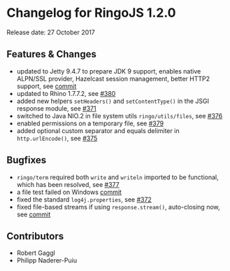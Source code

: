 # Changelog for RingoJS 1.2.0

Release date: 27 October 2017

## Features & Changes

* updated to Jetty 9.4.7 to prepare JDK 9 support, enables native ALPN/SSL provider, Hazelcast session management, better HTTP2 support, see [commit](https://github.com/ringo/ringojs/commit/a1583486ced3944df100bcba0b07ffad39bcf72f)
* updated to Rhino 1.7.7.2, see [#380](https://github.com/ringo/ringojs/issues/380)
* added new helpers `setHeaders()` and `setContentType()` in the JSGI response module, see [#371](https://github.com/ringo/ringojs/issues/371)
* switched to Java NIO.2 in file system utils `ringo/utils/files`, see [#376](https://github.com/ringo/ringojs/issues/376)
* enabled permissions on a temporary file, see [#379](https://github.com/ringo/ringojs/issues/379)
* added optional custom separator and equals delimiter in `http.urlEncode()`, see [#375](https://github.com/ringo/ringojs/issues/375)

## Bugfixes

* `ringo/term` required both `write` and `writeln` imported to be functional, which has been resolved, see [#377](https://github.com/ringo/ringojs/issues/377)
* a file test failed on Windows [commit](https://github.com/ringo/ringojs/commit/f0e4d242f73ae56c5990072d89bb109e4e5e6892)
* fixed the standard `log4j.properties`, see [#372](https://github.com/ringo/ringojs/issues/372)
* fixed file-based streams if using `response.stream()`, auto-closing now, see [commit](https://github.com/ringo/ringojs/commit/21cacc46b4acfd916aeaf659d5daa17ea7f5a40e)

## Contributors

* Robert Gaggl
* Philipp Naderer-Puiu